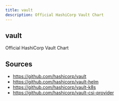 ```yaml
---
title: vault
description: Official HashiCorp Vault Chart
---
```


## vault

Official HashiCorp Vault Chart

## Sources

* https://github.com/hashicorp/vault
* https://github.com/hashicorp/vault-helm
* https://github.com/hashicorp/vault-k8s
* https://github.com/hashicorp/vault-csi-provider

